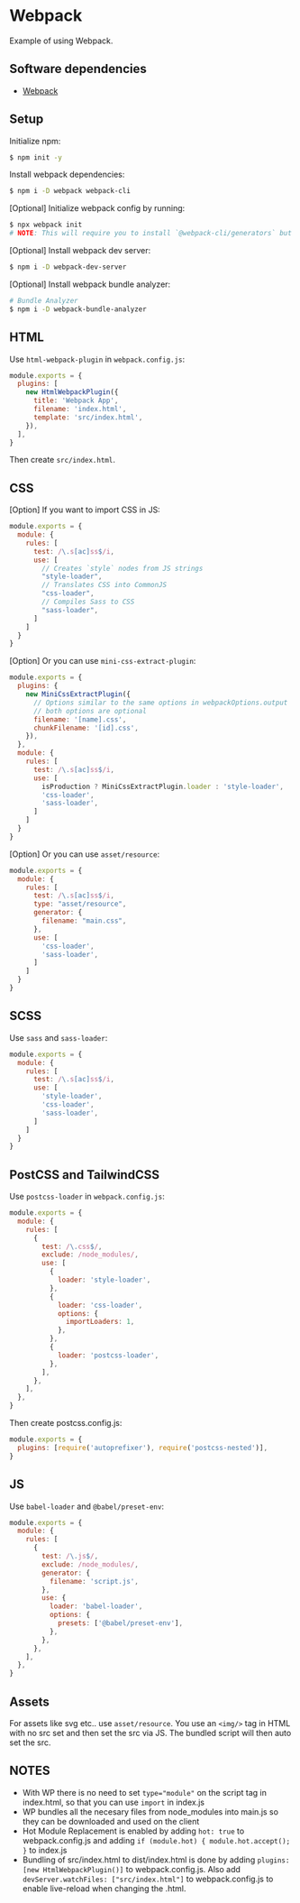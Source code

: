 # Webpack

Example of using Webpack.

## Software dependencies

- [Webpack](https://webpack.js.org/)

## Setup

Initialize npm:

```bash
$ npm init -y
```

Install webpack dependencies:

```bash
$ npm i -D webpack webpack-cli
```

[Optional] Initialize webpack config by running:

```bash
$ npx webpack init
# NOTE: This will require you to install `@webpack-cli/generators` but you can delete it after.
```

[Optional] Install webpack dev server:

```bash
$ npm i -D webpack-dev-server
```

[Optional] Install webpack bundle analyzer:

```bash
# Bundle Analyzer
$ npm i -D webpack-bundle-analyzer
```

## HTML

Use `html-webpack-plugin` in `webpack.config.js`:

```js
module.exports = {
  plugins: [
    new HtmlWebpackPlugin({
      title: 'Webpack App',
      filename: 'index.html',
      template: 'src/index.html',
    }),
  ],
}
```

Then create `src/index.html`.

## CSS

[Option] If you want to import CSS in JS:

```js
module.exports = {
  module: {
    rules: [
      test: /\.s[ac]ss$/i,
      use: [
        // Creates `style` nodes from JS strings
        "style-loader",
        // Translates CSS into CommonJS
        "css-loader",
        // Compiles Sass to CSS
        "sass-loader",
      ]
    ]
  }
}
```

[Option] Or you can use `mini-css-extract-plugin`:

```js
module.exports = {
  plugins: {
    new MiniCssExtractPlugin({
      // Options similar to the same options in webpackOptions.output
      // both options are optional
      filename: '[name].css',
      chunkFilename: '[id].css',
    }),
  },
  module: {
    rules: [
      test: /\.s[ac]ss$/i,
      use: [
        isProduction ? MiniCssExtractPlugin.loader : 'style-loader',
        'css-loader',
        'sass-loader',
      ]
    ]
  }
}
```

[Option] Or you can use `asset/resource`:

```js
module.exports = {
  module: {
    rules: [
      test: /\.s[ac]ss$/i,
      type: "asset/resource",
      generator: {
        filename: "main.css",
      },
      use: [
        'css-loader',
        'sass-loader',
      ]
    ]
  }
}
```

## SCSS

Use `sass` and `sass-loader`:

```js
module.exports = {
  module: {
    rules: [
      test: /\.s[ac]ss$/i,
      use: [
        'style-loader',
        'css-loader',
        'sass-loader',
      ]
    ]
  }
}
```

## PostCSS and TailwindCSS

Use `postcss-loader` in `webpack.config.js`:

```js
module.exports = {
  module: {
    rules: [
      {
        test: /\.css$/,
        exclude: /node_modules/,
        use: [
          {
            loader: 'style-loader',
          },
          {
            loader: 'css-loader',
            options: {
              importLoaders: 1,
            },
          },
          {
            loader: 'postcss-loader',
          },
        ],
      },
    ],
  },
}
```

Then create postcss.config.js:

```js
module.exports = {
  plugins: [require('autoprefixer'), require('postcss-nested')],
}
```

## JS

Use `babel-loader` and `@babel/preset-env`:

```js
module.exports = {
  module: {
    rules: [
      {
        test: /\.js$/,
        exclude: /node_modules/,
        generator: {
          filename: 'script.js',
        },
        use: {
          loader: 'babel-loader',
          options: {
            presets: ['@babel/preset-env'],
          },
        },
      },
    ],
  },
}
```

## Assets

For assets like svg etc.. use `asset/resource`. You use an `<img/>` tag in HTML with no src set and then set the src via JS. The bundled script will then auto set the src.

## NOTES

- With WP there is no need to set `type="module"` on the script tag in index.html, so that you can use `import` in index.js
- WP bundles all the necesary files from node_modules into main.js so they can be downloaded and used on the client
- Hot Module Replacement is enabled by adding `hot: true` to webpack.config.js and adding `if (module.hot) { module.hot.accept(); }` to index.js
- Bundling of src/index.html to dist/index.html is done by adding `plugins: [new HtmlWebpackPlugin()]` to webpack.config.js. Also add `devServer.watchFiles: ["src/index.html"]` to webpack.config.js to enable live-reload when changing the .html.
